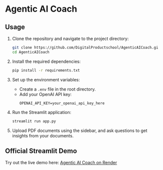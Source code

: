 # Agentic AI Coach

## Usage

1. Clone the repository and navigate to the project directory:
   ```sh
   git clone https://github.com/DigitalProductschool/AgenticAICoach.git
   cd AgenticAICoach
   ```

2. Install the required dependencies:
   ```sh
   pip install -r requirements.txt
   ```

3. Set up the environment variables:
   - Create a `.env` file in the root directory.
   - Add your OpenAI API key:
     ```
     OPENAI_API_KEY=your_openai_api_key_here
     ```

4. Run the Streamlit application:
   ```sh
   streamlit run app.py
   ```

5. Upload PDF documents using the sidebar, and ask questions to get insights from your documents.

## Official Streamlit Demo

Try out the live demo here: [Agentic AI Coach on Render](https://agenticcoachai.onrender.com/)
